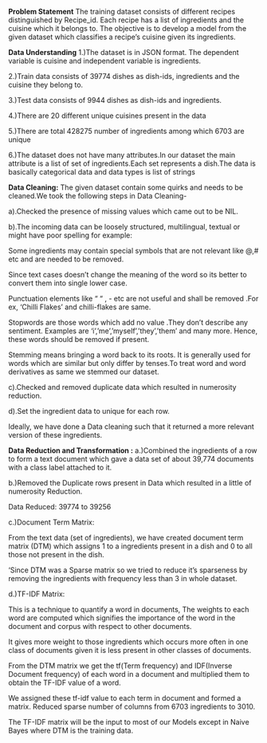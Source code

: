 **Problem Statement**
The training dataset consists of different recipes distinguished by Recipe_id. Each recipe has a list of ingredients and the cuisine which it belongs to. The objective is to develop a model from the given dataset which classifies a recipe’s cuisine given its ingredients.

**Data  Understanding**
1.)The dataset is in JSON format. The dependent variable is cuisine and independent variable is ingredients.   

2.)Train data consists of 39774 dishes as dish-ids, ingredients and the cuisine they belong to.

3.)Test data consists of 9944 dishes as dish-ids and ingredients.

4.)There are 20 different unique cuisines present in the data

5.)There are total 428275 number of ingredients among which 6703 are unique

6.)The dataset  does not have many attributes.In our dataset the main attribute  is a list of set of ingredients.Each set represents a dish.The data is basically categorical data and data types is list of strings


**Data Cleaning:**
The given dataset contain some quirks and needs to be cleaned.We took the following steps in Data Cleaning-

a).Checked the presence of missing values which came out to be NIL.

b).The incoming data can be loosely structured, multilingual, textual or might have poor spelling for example:

Some ingredients may contain special symbols that are not relevant like @,# etc and are needed to be removed.

Since text cases doesn’t change the meaning of the word so its better to convert them into single lower case.

Punctuation elements like “ “ , - etc are not useful and shall be removed .For ex, ‘Chilli Flakes’ and chilli-flakes are same.

Stopwords are those words which add no value .They don’t describe any sentiment. Examples are ‘i’,’me’,’myself’,’they’,’them’ and many more. Hence, these words should be removed if present.

Stemming means bringing a word back to its roots. It is generally used for words which are similar but only differ by tenses.To treat word and word derivatives as same we stemmed our dataset.

c).Checked and removed duplicate data which resulted in numerosity reduction.

d).Set the ingredient data to unique for each row.

Ideally, we have done a Data cleaning such that it returned a more relevant version of these ingredients.

**Data Reduction and Transformation :**
a.)Combined the ingredients of a row  to form a text document which gave a data set of about 39,774 documents with a class label attached to it.

b.)Removed the Duplicate rows present in Data which resulted in a little  of numerosity Reduction.

Data Reduced: 39774 to 39256

c.)Document Term Matrix:

From the text data (set of ingredients), we have created document term matrix (DTM) which assigns 1 to a ingredients present in a dish and 0 to all those not present in the dish.

‘Since DTM was a Sparse matrix so we tried to reduce it’s sparseness by removing the ingredients with frequency less than 3 in whole dataset.

d.)TF-IDF Matrix:

This is a technique to quantify a word in documents, The  weights to each word are computed which signifies the importance of the word in the document and corpus with respect to other documents. 

It gives more weight to those ingredients which occurs more often in one class of documents given it is less present in other classes of documents.

From the DTM matrix we get the tf(Term frequency) and IDF(Inverse Document frequency) of each word in a document and multiplied them to obtain the TF-IDF value of a word. 

We assigned these tf-idf value to each term in document and formed a matrix.
Reduced sparse number of columns from 6703 ingredients to 3010.

The TF-IDF matrix will be the input to most of our Models except in Naive Bayes where DTM is the training data. 

